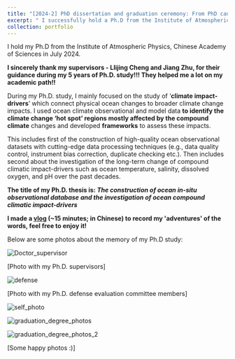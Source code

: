 ```yaml
---
title: "[2024-2] PhD dissertation and graduation ceremony: From PhD candidate to PhD"
excerpt: " I successfully hold a Ph.D from the Institute of Atmospheric Physics, Chinese Academy of Sciences in July 2024<br/><img src='./graduation_ceremony.jpeg'>"
collection: portfolio
---
```


I hold my Ph.D from the Institute of Atmospheric Physics, Chinese Academy of Sciences in July 2024.

**I sincerely thank my supervisors - Llijing Cheng and Jiang Zhu, for their guidance during my 5 years of Ph.D. study!!! They helped me a lot on my academic path!!**

During my Ph.D. study, I mainly focused on the study of ‘**climate impact-drivers**’ which connect physical ocean changes to broader climate change impacts. I used ocean climate observational and model data **to identify the climate change ‘hot spot’ regions mostly affected by the compound climate** changes and developed **frameworks** to assess these impacts. 

This includes first of the construction of high-quality ocean observational datasets with cutting-edge data processing techniques (e.g., data quality control, instrument bias correction, duplicate checking etc.). Then includes second about the investigation of the long-term change of compound climatic impact-drivers such as ocean temperature, salinity, dissolved oxygen, and pH over the past decades.

**The title of my Ph.D. thesis is: *The construction of ocean in-situ observational database and the investigation of ocean compound climatic impact-drivers***



**I made a [vlog](https://mp.weixin.qq.com/s/MJt7MKJcsoef6b2fH7xPFg) (~15 minutes; in Chinese) to record my 'adventures' of the words, feel free to enjoy it!** 



Below are some photos about the memory of my Ph.D study:

![Doctor_supervisor](../Doctor_supervisor.jpeg)

[Photo with my Ph.D. supervisors]

![defense](../defense.jpeg)

[Photo with my Ph.D. defense evaluation committee members]



![self_photo](../self_photo.jpeg)

![graduation_degree_photos](../graduation_degree_photos.jpeg)

![graduation_degree_photos_2](../graduation_degree_photos_2.jpeg)

[Some happy photos :)]
